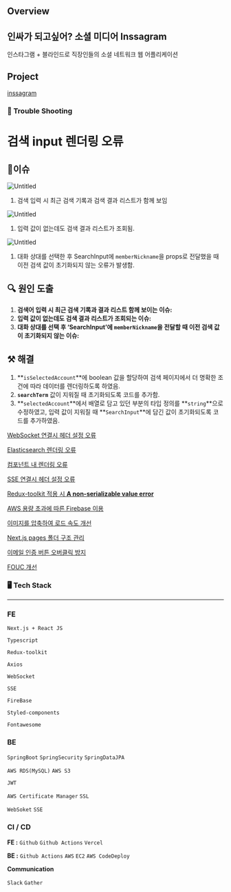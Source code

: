 ## Overview

## 인싸가 되고싶어? 소셜 미디어 Inssagram

인스타그램 + 블라인드로 직장인들의 소셜 네트워크 웹 어플리케이션

## **Project**

[inssagram](https://github.com/inssagram)

### 🎯 Trouble Shooting

# 검색 input 렌더링 오류

## 🚨이슈

![Untitled](https://prod-files-secure.s3.us-west-2.amazonaws.com/44838c05-45d7-4ee9-815f-a006e1f3ec45/b38d0f06-a991-4a1d-a8d5-618db35866a2/Untitled.png)

1. 검색 입력 시 최근 검색 기록과 검색 결과 리스트가 함께 보임

![Untitled](https://prod-files-secure.s3.us-west-2.amazonaws.com/44838c05-45d7-4ee9-815f-a006e1f3ec45/970b15d5-3f7c-4580-a789-20adc0fc2653/Untitled.png)

1. 입력 값이 없는데도 검색 결과 리스트가 조회됨.

![Untitled](https://prod-files-secure.s3.us-west-2.amazonaws.com/44838c05-45d7-4ee9-815f-a006e1f3ec45/59dce605-f1f4-43f0-82ed-0bc5d8f562e1/Untitled.png)

1. 대화 상대를 선택한 후 SearchInput에 `memberNickname`을 props로 전달했을 때 이전 검색 값이 초기화되지 않는 오류가 발생함.

## 🔍 원인 도출

1. **검색어 입력 시 최근 검색 기록과 결과 리스트 함께 보이는 이슈:**
2. **입력 값이 없는데도 검색 결과 리스트가 조회되는 이슈:**
3. **대화 상대를 선택 후 ‘SearchInput’에 `memberNickname`을 전달할 때 이전 검색 값이 초기화되지 않는 이슈:**

## ⚒️ 해결

1. **`isSelectedAccount`**에 boolean 값을 할당하여 검색 페이지에서 더 명확한 조건에 따라 데이터를 렌더링하도록 하였음.
2. **`searchTerm`** 값이 지워질 때 초기화되도록 코드를 추가함.
3. **`selectedAccount`**에서 배열로 담고 있던 부분의 타입 정의를 **`string`**으로 수정하였고, 입력 값이 지워질 때 **`SearchInput`**에 담긴 값이 초기화되도록 코드를 추가하였음.

[WebSocket 연결시 헤더 설정 오류](https://www.notion.so/WebSocket-70f02357eeeb44479dfdf187508b5ca0?pvs=21)

[Elasticsearch 렌더링 오류](https://www.notion.so/Elasticsearch-2b4f928d99784d32b92b1e764a431138?pvs=21)

[컴포넌트 내 렌더링 오류](https://www.notion.so/d12bec9067434a5a8bcfa6565efe9fd7?pvs=21)

[SSE 연결시 헤더 설정 오류](https://www.notion.so/SSE-8c198ff37ce1481e82da3f97e3dc6a61?pvs=21)

[Redux-toolkit 적용 시 **A non-serializable value error**](https://www.notion.so/Redux-toolkit-A-non-serializable-value-error-459069a3aa354591898801d3592509e5?pvs=21)

[AWS 용량 초과에 따른 Firebase 이용](https://www.notion.so/AWS-Firebase-19a39ff24a3646c2a5420dc5bc2c98a7?pvs=21)

[이미지를 압축하여 로드 속도 개선](https://www.notion.so/42fdcbb304304627ade9aabb943bbea5?pvs=21)

[Next.js pages 폴더 구조 관리](https://www.notion.so/Next-js-pages-f646e4e2362c41e282493341fd25db13?pvs=21)

[이메일 인증 버튼 오버클릭 방지](https://www.notion.so/245b84a7de6a4c8e9c9c0cd38432101e?pvs=21)

[FOUC 개선](https://www.notion.so/FOUC-c6261746326f4df185cef2303d73c9b0?pvs=21)
### 🖥️ Tech Stack

---

### FE

`Next.js + React JS`

`Typescript`

`Redux-toolkit`

`Axios`

`WebSocket`

`SSE`

`FireBase`

`Styled-components`

`Fontawesome`

### BE

`SpringBoot` `SpringSecurity` `SpringDataJPA`

`AWS RDS(MySQL)` `AWS S3`

`JWT` 

 `AWS Certificate Manager` `SSL`

 `WebSoket` `SSE`

### CI / CD

**FE :**  `Github`  `Github Actions` `Vercel`

**BE :**  `Github Actions` `AWS` `EC2` `AWS CodeDeploy`

**Communication**

`Slack` `Gather`
